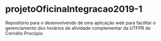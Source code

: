 # projetoOficinaIntegracao2019-1
Repositório para o desenvolvendo de uma aplicação web para facilitar o gerenciamento dos horários de atividade complementar da UTFPR de Cornélio Procópio
